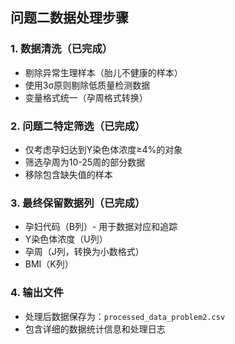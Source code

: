 ## 问题二数据处理步骤

### 1. 数据清洗（已完成）
- 剔除异常生理样本（胎儿不健康的样本）
- 使用3σ原则剔除低质量检测数据
- 变量格式统一（孕周格式转换）

### 2. 问题二特定筛选（已完成）
- 仅考虑孕妇达到Y染色体浓度≥4%的对象
- 筛选孕周为10-25周的部分数据
- 移除包含缺失值的样本

### 3. 最终保留数据列（已完成）
- 孕妇代码（B列）- 用于数据对应和追踪
- Y染色体浓度（U列）
- 孕周（J列，转换为小数格式）
- BMI（K列）

### 4. 输出文件
- 处理后数据保存为：`processed_data_problem2.csv`
- 包含详细的数据统计信息和处理日志